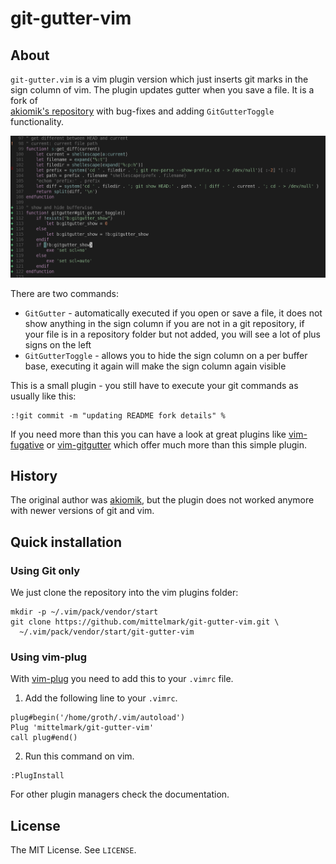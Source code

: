 git-gutter-vim
==============


## About

`git-gutter.vim` is a vim plugin version which just inserts git marks in the sign column of vim.
The  plugin updates gutter when you save a file. It is a fork of  
[akiomik's repository](https://github.com/akiomik/git-gutter-vim) with bug-fixes and adding `GitGutterToggle` functionality.

![screenshot](https://raw.githubusercontent.com/mittelmark/git-gutter-vim/master/screenshot.png)

There are two commands:

- `GitGutter` - automatically executed if you open or save a file, it does not
  show anything in the sign column if you are not in a git repository, if your file is in
  a repository folder but not added, you will see a lot of plus signs on the
  left 
- `GitGutterToggle` - allows you to hide the sign column on a per buffer base,
  executing it again will make the sign column again visible

This is a small plugin - you still have to execute your git commands as usually like this:

```
:!git commit -m "updating README fork details" %
```

If you need more than this you can have a look at great plugins like
[vim-fugative](https://github.com/tpope/vim-fugitive) or
[vim-gitgutter](https://github.com/airblade/vim-gitgutter) which
offer much more than this simple plugin.

## History

The original author was
[akiomik](https://github.com/akiomik/git-gutter-vim), but the plugin does not
worked anymore with newer versions of git and vim.



## Quick installation 

### Using Git only

We just clone the repository into the vim plugins folder:

```
mkdir -p ~/.vim/pack/vendor/start
git clone https://github.com/mittelmark/git-gutter-vim.git \
  ~/.vim/pack/vendor/start/git-gutter-vim
```

### Using vim-plug

With [vim-plug](https://github.com/junegunn/vim-plug) you need to add this to
your `.vimrc` file.

1. Add the following line to your `.vimrc`.

```vim
plug#begin('/home/groth/.vim/autoload')
Plug 'mittelmark/git-gutter-vim'
call plug#end()
```

2. Run this command on vim.

```vim
:PlugInstall
```

For other plugin managers check the documentation.

## License

  The MIT License. See `LICENSE`.
